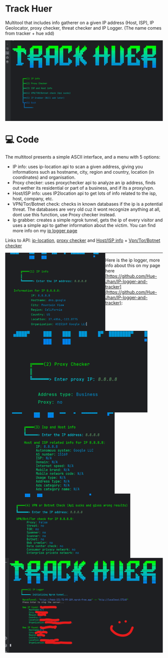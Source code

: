 # Track Huer
Multitool that includes info gatherer on a given IP address (Host, ISP), IP Geolocator, proxy checker, threat checker and IP Logger. (The name comes from tracker + hue xdd)

<img align="middle" src="media/trackhuer5.png" width="600" />

# 💻 Code
The multitool presents a simple ASCII interface, and a menu with 5 options:

- IP info: uses ip-location api to scan a given address, giving you informations such as hostname, city, region and country, location (in coordinates) and organisation.
- Proxy checker: uses proxychecker api to analyze an ip address, finds out wether its residential or part of a business, and if its a proxy/vpn.
- Host/ISP info: uses IP2location api to get lots of info related to the isp, host, company, etc.
- VPN/Tor/Botnet check: checks in known databases if the ip is a potential threat. The databases are very old cuz it wont recognize anything at all, dont use this function, use Proxy checker instead. 
- Ip grabber: creates a simple ngrok tunnel, gets the ip of every visitor and uses a simple api to gather information about the victim. You can find more info on my [ip logger page](https://github.com/Hue-Jhan/IP-logger-and-tracker)

Links to API: [ip-location](https://api.iplocation.net/), [proxy checker](https://proxycheck.io/) and [Host/ISP info](https://www.ip2location.io/) + [Vpn/Tor/Botnet checker](https://www.ip2location.io/)

<img align="left" src="media/trackhuer3.png" width="320" />
<img align="left" src="media/trackhuer4.png" width="455" />


<img align="left" src="media/trackhuer6.png" width="350" /> 


<img align="left" src="media/trackhuer7.png" width="400" />

---
Here is the ip logger, more info about this on my page here [https://github.com/Hue-Jhan/IP-logger-and-tracker](https://github.com/Hue-Jhan/IP-logger-and-tracker):
<img align="left" src="media/iploggerpy2.png" width="700" />

